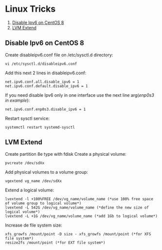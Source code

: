 
# Linux Tricks
1. [Disable Ipv6 on CentOS 8](https://fmottamendes.github.io/linux_tricks/#disable-ipv6-on-centos-8)
2. [LVM Extend](https://fmottamendes.github.io/linux_tricks/#lvm-extend)

## Disable Ipv6 on CentOS 8
Create disableipv6.conf file on /etc/sysctl.d directory:
```
vi /etc/sysctl.d/disableipv6.conf
```
Add this next 2 lines in disableipv6.conf:
```
net.ipv6.conf.all.disable_ipv6 = 1
net.ipv6.conf.default.disable_ipv6 = 1
```
If you need disable Ipv6 only in one interface use the next line arg(*enp0s3 in example*):
```
net.ipv6.conf.enp0s3.disable_ipv6 = 1
```
Restart sysctl service:
```
systemctl restart systemd-sysctl
```

## LVM Extend
Create partition 8e type with fdisk
Create a physical volume:
```
pvcreate /dev/sdXx
```
Add physical volumes to a volume group:
```
vgextend vg_name /dev/sdXx
```
Extend a logical volume:
```
lvextend -l +100%FREE /dev/vg_name/volume_name (*use 100% free space of volume group to logical volume*)
lvextend -L 542G /dev/vg_name/volume_name (*define the new size of logical volume*)
lvextend -L +1G /dev/vg_name/volume_name (*add 1Gb to logical volume*)
```
Increase de file system size:
```
xfs_growfs /mount/point -D size - xfs_growfs /mount/point (*for XFS file system*)
resize2fs /mount/point (*for EXT file system*)
```
